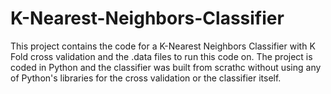 # K-Nearest-Neighbors-Classifier

This project contains the code for a K-Nearest Neighbors Classifier with K Fold cross validation and the .data files to run this code on. The project is coded in Python and the classifier was built from scrathc without using any of Python's libraries for the cross validation or the classifier itself.
